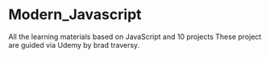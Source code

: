 # Modern_Javascript
 All the learning materials based on JavaScript 
 and 10 projects These project are guided via Udemy by brad traversy.
 
